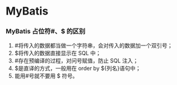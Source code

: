 # MyBatis

### MyBatis 占位符#、$ 的区别

1. #将传入的数据都当做一个字符串，会对传入的数据加一个双引号；
2. $将传入的数据直接显示在 SQL 中；
3. #存在预编译的过程，对问号赋值，防止 SQL 注入；
4. $是直译的方式，一般用在 order by ${列名}语句中；
5. 能用#号就不要用 $ 符号。

